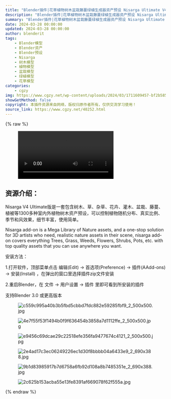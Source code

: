 ```yaml
---
title: "Blender插件|花草植物树木盆栽藤蔓绿植生成器资产预设 Nisarga Ultimate V4"
description: "Blender插件|花草植物树木盆栽藤蔓绿植生成器资产预设 Nisarga Ultimate V4"
summary: "Blender插件|花草植物树木盆栽藤蔓绿植生成器资产预设 Nisarga Ultimate V4"
date: 2024-03-28 00:00:00
updated: 2024-03-28 00:00:00
author: blenderit
tags: 
    - Blender模型
    - Blender资产
    - Blender预设
    - Nisarga
    - 树木模型
    - 植物模型
    - 盆栽模型
    - 绿植模型
    - 花草模型
categories:
    - cgzy
img: https://www.cgzy.net/wp-content/uploads/2024/03/1711609457-bf2b585aaeb7a04.webp
showGetMethod: false
copyright: 本插件资源来自网络，版权归原作者所有，仅供交流学习使用！
source_link: https://www.cgzy.net/40252.html
---
```


{% raw %}
<figure class="wp-block-video aligncenter"><video controls src="http://cloud.video.taobao.com/play/u/null/p/1/e/6/t/1/454998540034.mp4"></video></figure><div class="wp-block-pandastudio-title"><div class="title_style_01"><h2 id="h2-0">资源介绍：</h2></div></div><p class="is-style-text-indent-2em">Nisarga V4 Ultimate版是一套包含树木、草、杂草、花卉、灌木、盆栽、藤蔓、植被等1300多种室内外植物树木资产预设，可以控制植物随机分布、真实比例、季节和风效果，细节丰富，使用简单。</p><p>Nisarga add-on is a Mega Library of Nature assets, and a one-stop solution for 3D artists who need, realistic nature assets in their scene, nisarga add-on covers everything Trees, Grass, Weeds, Flowers, Shrubs, Pots, etc. with top quality assets that you can use anywhere you want.</p><div class="wp-block-pandastudio-title"><div class="title_style_01"><p>安装方法：</p></div></div><p>1.打开软件，顶部菜单点击 编辑(Edit) → 首选项(Preference) → 插件(AAdd-ons) → 安装(Install) ，在弹出的窗口里选择插件zip文件安装</p><p>2.重启Blender，在 文件 → 用户设置 → 插件 里即可看到所安装的插件</p><div class="wp-block-pandastudio-tips"><div class="tip success "><p>支持Blender 3.0 或更高版本</p>
</div></div><div class="wp-block-image is-style-border-round-and-with-shadow">
<figure class="aligncenter"><img decoding="async" src="https://img.alicdn.com/imgextra/i1/717183932/O1CN01kgFd0r1euuGtpGCc7_!!717183932.jpg" alt="c559c995a40b3b5fbd5cbbd7fdc882e59285fbf9_2_500x500.jpg" title="Blender插件|花草植物树木盆栽藤蔓绿植生成器资产预设 Nisarga Ultimate V4"></figure></div><div class="wp-block-image is-style-border-round-and-with-shadow">
<figure class="aligncenter"><img decoding="async" src="https://img.alicdn.com/imgextra/i2/717183932/O1CN017PpKb31euuGvt2Tlw_!!717183932.jpg" alt="4e7f55f53f1494b0f9f636454b3858a7d1112ffe_2_500x500.jpg" title="Blender插件|花草植物树木盆栽藤蔓绿植生成器资产预设 Nisarga Ultimate V4"></figure></div><div class="wp-block-image is-style-border-round-and-with-shadow">
<figure class="aligncenter"><img decoding="async" src="https://img.alicdn.com/imgextra/i3/717183932/O1CN01EzNXlH1euuGz2eKSz_!!717183932.jpg" alt="e9456c69dcae29c22518efe356fa9477674c4121_2_500x500.jpg" title="Blender插件|花草植物树木盆栽藤蔓绿植生成器资产预设 Nisarga Ultimate V4"></figure></div><div class="wp-block-image is-style-border-round-and-with-shadow">
<figure class="aligncenter"><img decoding="async" src="https://img.alicdn.com/imgextra/i2/717183932/O1CN01JzPTlq1euuGspTRZD_!!717183932.jpg" alt="2e4ad17c3ec06249226ec1d30f8bbbb04a6433e9_2_690x388.jpg" title="Blender插件|花草植物树木盆栽藤蔓绿植生成器资产预设 Nisarga Ultimate V4"></figure></div><div class="wp-block-image is-style-border-round-and-with-shadow">
<figure class="aligncenter"><img decoding="async" src="https://img.alicdn.com/imgextra/i4/717183932/O1CN011vFeWv1euuGvt1Cmr_!!717183932.jpg" alt="9b1d83985917b7d6758a6fb92d108a8b7485351e_2_690x388.jpg" title="Blender插件|花草植物树木盆栽藤蔓绿植生成器资产预设 Nisarga Ultimate V4"></figure></div><div class="wp-block-image is-style-border-round-and-with-shadow">
<figure class="aligncenter"><img decoding="async" src="https://img.alicdn.com/imgextra/i1/717183932/O1CN01hL4G9l1euuGzQIgFt_!!717183932.jpg" alt="2c625b153acba55e13fe8391af669078f62f555a.jpg" title="Blender插件|花草植物树木盆栽藤蔓绿植生成器资产预设 Nisarga Ultimate V4"></figure></div>
<div style="display: none">cgzy</div>
{% endraw %}